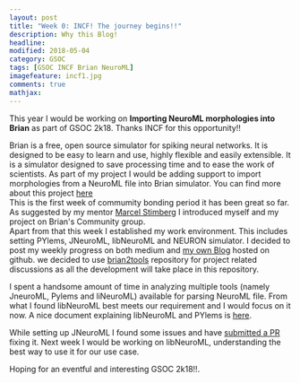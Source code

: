 ```yaml
---
layout: post
title: "Week 0: INCF! The journey begins!!"
description: Why this Blog!
headline:
modified: 2018-05-04
category: GSOC
tags: [GSOC INCF Brian NeuroML]
imagefeature: incf1.jpg
comments: true
mathjax:
---
```


This year I would be working on **Importing NeuroML morphologies into Brian** as part of GSOC 2k18. Thanks INCF for this opportunity!!


Brian is a free, open source simulator for spiking neural networks. It is designed to be easy to learn and use, highly flexible and easily extensible. It is a simulator designed to save processing time and to ease the work of scientists. As part of my project I would be adding support to import morphologies from a NeuroML file into Brian simulator. You can find more about this project [here](https://summerofcode.withgoogle.com/projects/#5942238354341888)  
This is the first week of commumity bonding period it has been great so far. As suggested by my mentor [Marcel Stimberg](https://github.com/mstimberg) I introduced myself and my project on Brian's Community group.  
Apart from that this week I established my work environment. This includes setting PYlems, JNeuroML, libNeuroML and NEURON simulator. I decided to post my weekly progress on both medium and [my own Blog](http://codeuntold.in/) hosted on github. we decided to use [brian2tools](https://github.com/brian-team/brian2tools) repository for project related discussions as all the development will take place in this repository.

I spent a handsome amount of time in analyzing multiple tools (namely JneuroML, Pylems and liNeuroML) available for parsing NeuroML file. From what I found libNeuroML best meets our requirement and I would focus on it now. A nice document explaining libNeuroML and PYlems is [here](https://www.ncbi.nlm.nih.gov/pmc/articles/PMC4005938/).

While setting up JNeuroML I found some issues and have [submitted a PR](https://github.com/NeuroML/jNeuroML/pull/57) fixing it.
Next week I would be working on libNeuroML, understanding the best way to use it for our use case.

Hoping for an eventful and interesting GSOC 2k18!!.
